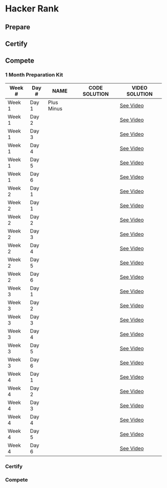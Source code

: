 # Hacker Rank

## Prepare
## Certify
## Compete

### 1 Month Preparation Kit

| Week # | Day # | NAME       | CODE SOLUTION | VIDEO SOLUTION |
|--------|-------|------------|---------------|----------------|
| Week 1 | Day 1 | Plus Minus |               | [See Video](https://youtu.be/iC6O_zq6tek)               |
| Week 1 | Day 2 |            |               | [See Video](https://youtu.be/iC6O_zq6tek)               |               |
| Week 1 | Day 3 |            |               | [See Video](https://youtu.be/iC6O_zq6tek)               |               |
| Week 1 | Day 4 |            |               | [See Video](https://youtu.be/iC6O_zq6tek)               |               |
| Week 1 | Day 5 |            |               | [See Video](https://youtu.be/iC6O_zq6tek)               |               |
| Week 1 | Day 6 |            |               | [See Video](https://youtu.be/iC6O_zq6tek)               |               |
| Week 2 | Day 1 |            |               | [See Video](https://youtu.be/iC6O_zq6tek)               |               |
| Week 2 | Day 1 |            |               | [See Video](https://youtu.be/iC6O_zq6tek)               |               |
| Week 2 | Day 2 |            |               | [See Video](https://youtu.be/iC6O_zq6tek)               |               |
| Week 2 | Day 3 |            |               | [See Video](https://youtu.be/iC6O_zq6tek)               |               |
| Week 2 | Day 4 |            |               | [See Video](https://youtu.be/iC6O_zq6tek)               |               |
| Week 2 | Day 5 |            |               | [See Video](https://youtu.be/iC6O_zq6tek)               |               |
| Week 2 | Day 6 |            |               | [See Video](https://youtu.be/iC6O_zq6tek)               |               |
| Week 3 | Day 1 |            |               | [See Video](https://youtu.be/iC6O_zq6tek)               |               |
| Week 3 | Day 2 |            |               | [See Video](https://youtu.be/iC6O_zq6tek)               |               |
| Week 3 | Day 3 |            |               | [See Video](https://youtu.be/iC6O_zq6tek)               |               |
| Week 3 | Day 4 |            |               | [See Video](https://youtu.be/iC6O_zq6tek)               |               |
| Week 3 | Day 5 |            |               | [See Video](https://youtu.be/iC6O_zq6tek)               |               |
| Week 3 | Day 6 |            |               | [See Video](https://youtu.be/iC6O_zq6tek)               |               |
| Week 4 | Day 1 |            |               | [See Video](https://youtu.be/iC6O_zq6tek)               |               |
| Week 4 | Day 2 |            |               | [See Video](https://youtu.be/iC6O_zq6tek)               |               |
| Week 4 | Day 3 |            |               | [See Video](https://youtu.be/iC6O_zq6tek)               |               |
| Week 4 | Day 4 |            |               | [See Video](https://youtu.be/iC6O_zq6tek)               |               |
| Week 4 | Day 5 |            |               | [See Video](https://youtu.be/iC6O_zq6tek)               |               |
| Week 4 | Day 6 |            |               | [See Video](https://youtu.be/iC6O_zq6tek)               |               |


### Certify

### Compete

<!-- # Hacker Rank - Prepare Interview Preparation Kits > 1 Month Preparation Kit > Week 1 > Problem 01 > Plus Minus -->